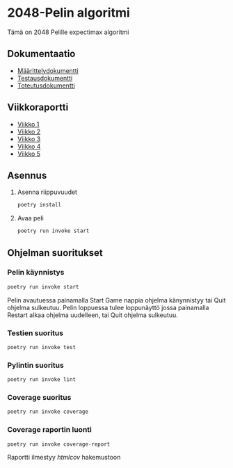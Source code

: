 # 2048-Pelin algoritmi

Tämä on 2048 Pelille expectimax algoritmi

## Dokumentaatio
- [Määrittelydokumentti](https://github.com/BorisVer/algo-harjoitustyo/blob/main/dokumentaatio/maarittelydokumentti.md)
- [Testausdokumentti](https://github.com/BorisVer/algo-harjoitustyo/blob/main/dokumentaatio/testausraportti.md)
- [Toteutusdokumentti](https://github.com/BorisVer/algo-harjoitustyo/blob/main/dokumentaatio/toteutusdokumentti.md)

## Viikkoraportti
- [Viikko 1](https://github.com/BorisVer/algo-harjoitustyo/blob/main/dokumentaatio/viikkoraportit/viikkoraportti1.md)
- [Viikko 2](https://github.com/BorisVer/algo-harjoitustyo/blob/main/dokumentaatio/viikkoraportit/viikkoraportti2.md)
- [Viikko 3](https://github.com/BorisVer/algo-harjoitustyo/blob/main/dokumentaatio/viikkoraportit/viikkoraportti3.md)
- [Viikko 4](https://github.com/BorisVer/algo-harjoitustyo/blob/main/dokumentaatio/viikkoraportit/viikkoraportti4.md)
- [Viikko 5](https://github.com/BorisVer/algo-harjoitustyo/blob/main/dokumentaatio/viikkoraportit/viikkoraportti5.md)

## Asennus
1. Asenna riippuvuudet

   ```bash
   poetry install
   ```

2. Avaa peli

   ```bash
   poetry run invoke start
   ```

## Ohjelman suoritukset

### Pelin käynnistys
   ```bash
   poetry run invoke start
   ```
Pelin avautuessa painamalla Start Game nappia ohjelma känynnistyy tai Quit ohjelma sulkeutuu. Pelin loppuessa tulee loppunäyttö jossa painamalla Restart alkaa ohjelma uudelleen, tai Quit ohjelma sulkeutuu. 

### Testien suoritus
   ```bash
   poetry run invoke test
   ```

### Pylintin suoritus
   ```bash
   poetry run invoke lint
   ```

### Coverage suoritus
   ```bash
   poetry run invoke coverage
   ```

### Coverage raportin luonti
   ```bash
   poetry run invoke coverage-report
   ```
Raportti ilmestyy *htmlcov* hakemustoon
